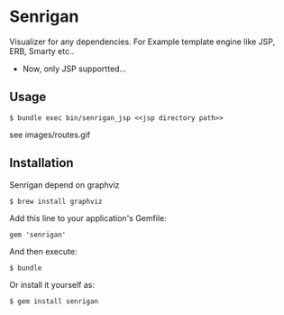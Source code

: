 # Senrigan

Visualizer for any dependencies. For Example template engine like JSP, ERB, Smarty etc..

- Now, only JSP supportted...

## Usage

```
$ bundle exec bin/senrigan_jsp <<jsp directory path>>
```

see images/routes.gif

## Installation

Senrigan depend on graphviz

```
$ brew install graphviz
```

Add this line to your application's Gemfile:

    gem 'senrigan'

And then execute:

    $ bundle

Or install it yourself as:

    $ gem install senrigan

